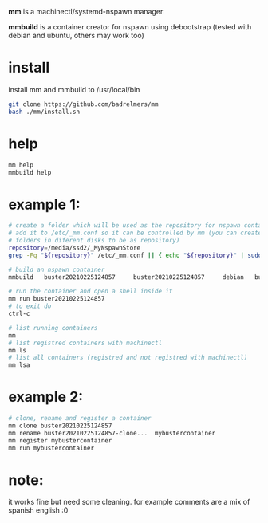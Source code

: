 **mm** is a machinectl/systemd-nspawn manager

**mmbuild** is a container creator for nspawn using debootstrap (tested with debian and ubuntu, others may work too)

# install
install mm and mmbuild to /usr/local/bin
```bash
git clone https://github.com/badrelmers/mm
bash ./mm/install.sh
```

# help
```bash
mm help
mmbuild help
```

# example 1:
```bash
# create a folder which will be used as the repository for nspawn containers and 
# add it to /etc/_mm.conf so it can be controlled by mm (you can create multiple
# folders in diferent disks to be as repository)
repository=/media/ssd2/_MyNspawnStore
grep -Fq "${repository}" /etc/_mm.conf || { echo "${repository}" | sudo tee -a /etc/_mm.conf ; }

# build an nspawn container
mmbuild   buster20210225124857     buster20210225124857     debian   buster       bbbbbbnn

# run the container and open a shell inside it
mm run buster20210225124857
# to exit do
ctrl-c

# list running containers
mm
# list registred containers with machinectl
mm ls
# list all containers (registred and not registred with machinectl)
mm lsa
```

# example 2:
```bash
# clone, rename and register a container
mm clone buster20210225124857
mm rename buster20210225124857-clone...  mybustercontainer
mm register mybustercontainer
mm run mybustercontainer
```

# note:
it works fine but need some cleaning. for example comments are a mix of spanish english :0
